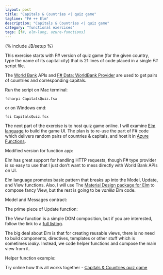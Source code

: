 ```yaml
---
layout: post
title: "Capitals & Countries <| quiz game"
tagline: "F# ++ Elm"
description: "Capitals & Countries <| quiz game"
category: "functional exercises"
tags: [f#, elm-lang, azure-functions]
---
```

{% include JB/setup %}

This exercise starts with F# version of quiz game (for the given country, type the name of its capital city) that is 21 lines of code placed in a single F# script file.  

The [World Bank](http://www.worldbank.org/) APIs and [F# Data: WorldBank Provider](http://fsharp.github.io/FSharp.Data/library/WorldBank.html) are used to get pairs of countries and corresponding capitals.  

<script src="https://gist.github.com/dkholod/c68d8f8517ed93f2acee1f996c877f96.js"></script>  
  
Run the script on Mac terminal:
```
fsharpi CapitalsQuiz.fsx
```

or on Windows cmd:
```
fsi CapitalsQuiz.fsx
```

The next part of the exercise is to host quiz game online. I will examine [Elm language](http://elm-lang.org/) to build the game UI.
The plan is to re-use the part of F# code which delivers random pairs of countries & capitals, and host it in [Azure Functions](https://azure.microsoft.com/en-us/services/functions/).  
  
Modified version for function app:

<script src="https://gist.github.com/dkholod/55cb33f1247f820c5d095cc8af7daaa7.js"></script>
  
Elm has great support for handling HTTP requests, though F# type provider is so easy to use that I just don't want to mess directly with World Bank APIs on UI.

Elm language promotes basic pattern that breaks up into the Model, Update, and View functions. Also, I will use The [Material Design package for Elm](https://debois.github.io/elm-mdl/#cards) to compose fancy View, but the rest is going to be _vanilla_ Elm code.

Model and Messages contract:

<script src="https://gist.github.com/dkholod/b0a183ac93f4d0dab1ca1573c81469f8.js"></script>

The prime piece of Update function:

<script src="https://gist.github.com/dkholod/415961e96fc08e801420db461e70d339.js"></script>

The View function is a simple DOM composition, but if you are interested, follow the link to a [full listing](https://github.com/dkholod/functionalexercises/blob/master/Elm/CapitalsQuizMD.elm).

The big deal about Elm is that for creating reusable views, there is no need to build components, directives, templates or other stuff which is sometimes _leaky_. Instead, we code helper functions and compose the main view from it.

Helper function example:
<script src="https://gist.github.com/dkholod/03b83f1a4f8d89b95663a16182b421e1.js"></script>

Try online how this all works together - [Capitals & Countries quiz game](https://funcxz.github.io/examples/capitalsquiz.html)